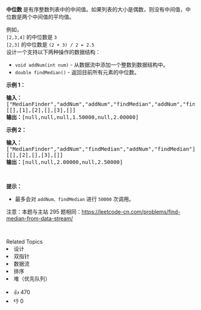 <p><strong>中位数&nbsp;</strong>是有序整数列表中的中间值。如果列表的大小是偶数，则没有中间值，中位数是两个中间值的平均值。</p>

<p>例如，<br /> <code>[2,3,4]</code> 的中位数是 <code>3</code><br /> <code>[2,3]</code> 的中位数是 <code>(2 + 3) / 2 = 2.5</code><br /> 设计一个支持以下两种操作的数据结构：</p>

<ul> 
 <li><code>void addNum(int num)</code> - 从数据流中添加一个整数到数据结构中。</li> 
 <li><code>double findMedian()</code> - 返回目前所有元素的中位数。</li> 
</ul>

<p><strong>示例 1：</strong></p>

<pre>
<strong>输入：
</strong>["MedianFinder","addNum","addNum","findMedian","addNum","findMedian"]
[[],[1],[2],[],[3],[]]
<strong>输出：</strong>[null,null,null,1.50000,null,2.00000]
</pre>

<p><strong>示例 2：</strong></p>

<pre>
<strong>输入：
</strong>["MedianFinder","addNum","findMedian","addNum","findMedian"]
[[],[2],[],[3],[]]
<strong>输出：</strong>[null,null,2.00000,null,2.50000]</pre>

<p>&nbsp;</p>

<p><strong>提示：</strong></p>

<ul> 
 <li>最多会对&nbsp;<code>addNum、findMedian</code> 进行&nbsp;<code>50000</code>&nbsp;次调用。</li> 
</ul>

<p>注意：本题与主站 295 题相同：<a href="https://leetcode-cn.com/problems/find-median-from-data-stream/">https://leetcode-cn.com/problems/find-median-from-data-stream/</a></p>

<p>&nbsp;</p>

<div><div>Related Topics</div><div><li>设计</li><li>双指针</li><li>数据流</li><li>排序</li><li>堆（优先队列）</li></div></div><br><div><li>👍 470</li><li>👎 0</li></div>